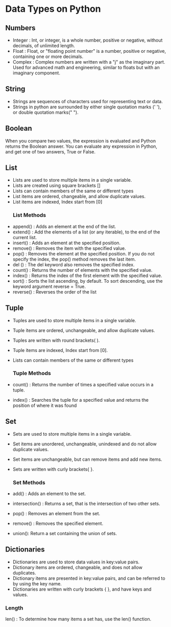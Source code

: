 # Data Types on Python
## Numbers
- Integer : Int, or integer, is a whole number, positive or negative, without decimals, of unlimited length.
- Float : Float, or "floating point number" is a number, positive or negative, containing one or more decimals.
- Complex : Complex numbers are written with a "j" as the imaginary part. Used for advanced math and engineering, similar to floats but with an imaginary component.
## String
- Strings are sequences of characters used for representing text or data.
- Strings in python are surrounded by either single quotation marks (' '), or double quotation marks(" ").
## Boolean
When you compare two values, the expression is evaluated and Python returns the Boolean answer.
You can evaluate any expression in Python, and get one of two answers, True or False.

## List
- Lists are used to store multiple items in a single variable.
- Lists are created using square brackets []
- Lists can contain members of the same or different types
- List items are ordered, changeable, and allow duplicate values.
- List items are indexed, Index start from [0]
  ### List Methods
- append() : Adds an element at the end of the list.
- extend() : Add the elements of a list (or any iterable), to the end of the current list.
- insert() : Adds an element at the specified position.
- remove() : Removes the item with the specified value.
- pop() : Removes the element at the specified position. If you do not specify the index, the pop() method removes the last item.
- del () : The del keyword also removes the specified index.
- count() : Returns the number of elements with the specified value.
- index() : Returns the index of the first element with the specified value.
- sort() : Sorts the list ascending, by default. To sort descending, use the keyword argument reverse = True.
- reverse() : Reverses the order of the list

## Tuple
- Tuples are used to store multiple items in a single variable.
- Tuple items are ordered, unchangeable, and allow duplicate values.
- Tuples are written with round brackets( ).
- Tuple items are indexed, Index start from [0].
- Lists can contain members of the same or different types

  ### Tuple Methods
- count() : Returns the number of times a specified value occurs in a tuple.
- index() : Searches the tuple for a specified value and returns the position of where it was found
## Set
- Sets are used to store multiple items in a single variable.
- Set items are unordered, unchangeable, unindexed and do not allow duplicate values.
- Set items are unchangeable, but can remove items and add new items.
- Sets are written with curly brackets{ }.

  ### Set Methods
- add() : Adds an element to the set.
- intersection() : Returns a set, that is the intersection of two other sets.
- pop() : Removes an element from the set.
- remove() : Removes the specified element.
- union(): Return a set containing the union of sets.

## Dictionaries
- Dictionaries are used to store data values in key:value pairs.
- Dictionary items are ordered, changeable, and does not allow duplicates.
- Dictionary items are presented in key:value pairs, and can be referred to by using the key name.
- Dictionaries are written with curly brackets { }, and have keys and values.

### Length
len() : To determine how many items a set has, use the len() function.
